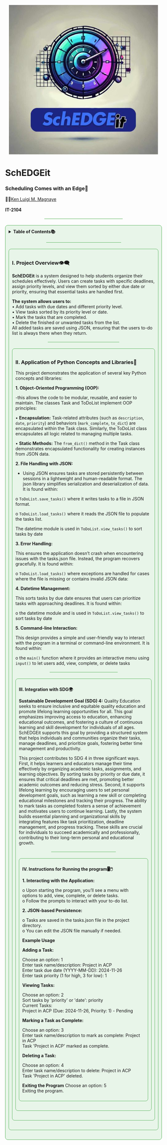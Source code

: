 <p align="center">
  <img src="Images_SchEDGEit/SchEDGEit_logo.jpg" alt="Image Description">
</p>



# SchEDGEit  
### Scheduling Comes with an Edge📝  
🧑‍💻[Ken Luigi M. Magnaye](https://github.com/Kenechimg) <br>  
**IT-2104**
<hr style="width: 50%; height: 1px; background-color: #4CAF50; border: none; margin: 20px auto;">

<div style="border: 1px solid #4CAF50; border-radius: 8px; padding: 10px; background-color: #E8F5E9; margin: 20px 0;">
<details>
<summary><strong> Table of Contents📚 </strong></summary>  

I. Project Overview  
II. Application of Python Concepts and Libraries  
III. Integration with SDG  
IV. Instructions for Running the program 

</details>

 <hr style="width: 50%; height: 1px; background-color: #4CAF50; border: none; margin: 20px auto;">

<div style="border: 1px solid #4CAF50; border-radius: 8px; padding: 10px; background-color: #E8F5E9; margin: 20px 0;">  

### I. Project Overview👁️‍🗨️
**SchEDGEit** is a system designed to help students organize their schedules effectively. Users can create tasks with specific deadlines, assign priority levels, and view them sorted by either due date or priority, ensuring that essential tasks are handled first.  

**The system allows users to:**  
•	Add tasks with due dates and different priority level.  
•	View tasks sorted by its priority level or date.  
•	Mark the tasks that are completed.  
•	Delete the finished or unwanted tasks from the list.  
All added tasks are saved using JSON, ensuring that the users to-do list is always there when they return.

<hr style="width: 50%; height: 1px; background-color: #4CAF50; border: none; margin: 20px auto;">

<div style="border: 1px solid #4CAF50; border-radius: 8px; padding: 10px; background-color: #E8F5E9; margin: 20px 0;">  
  
### II. Application of Python Concepts and Libraries📖  

This project demonstrates the application of several key Python concepts and libraries:  

**1.	Object-Oriented Programming (OOP):**  

-this allows the code to be modular, reusable, and easier to maintain. The classes Task and ToDoList implement OOP principles:  

•	 **Encapsulation:** Task-related attributes (such as ``description``, ``date``, ``priority``) and behaviors (``mark_complete``, ``to_dict``) are encapsulated within the Task class. Similarly, the ToDoList class encapsulates all logic related to managing multiple tasks.  

•	**Static Methods:** The ``from_dict()`` method in the Task class demonstrates encapsulated functionality for creating instances from JSON data.  

**2.	File Handling with JSON:**  

- Using JSON ensures tasks are stored persistently between sessions in a lightweight and human-readable format. The json library simplifies serialization and deserialization of data. It is found within:  

o	``ToDoList.save_tasks()`` where it writes tasks to a file in JSON format.   

o	``ToDoList.load_tasks()`` where it reads the JSON file to populate the tasks list.  

The datetime module is used in ``ToDoList.view_tasks()`` to sort tasks by date  

**3.	Error Handling:**  

This ensures the application doesn’t crash when encountering issues with the tasks.json file. Instead, the program recovers gracefully. It is found within:  

o	``ToDoList.load_tasks()`` where exceptions are handled for cases where the file is missing or contains invalid JSON data:  

**4.	Datetime Management:**  

This sorts tasks by due date ensures that users can prioritize tasks with approaching deadlines. It is found within:  

o	the datetime module and is used in ``ToDoList.view_tasks()`` to sort tasks by date  

**5.	Command-line Interaction:**  

This design provides a simple and user-friendly way to interact with the program in a terminal or command-line environment. It is found within:  

o	the ``main()`` function where it provides an interactive menu using ``input()`` to let users add, view, complete, or delete tasks

<hr style="width: 50%; height: 1px; background-color: #4CAF50; border: none; margin: 20px auto;">

<div style="border: 1px solid #4CAF50; border-radius: 8px; padding: 10px; background-color: #E8F5E9; margin: 20px 0;">  

**III. Integration with SDG🌍**  

**Sustainable Development Goal (SDG) 4:** Quality Education seeks to ensure inclusive and equitable quality education and promote lifelong learning opportunities for all. This goal emphasizes improving access to education, enhancing educational outcomes, and fostering a culture of continuous learning and skill development for individuals of all ages. SchEDGEit supports this goal by providing a structured system that helps individuals and communities organize their tasks, manage deadlines, and prioritize goals, fostering better time management and productivity.  

This project contributes to SDG 4 in three significant ways. First, it helps learners and educators manage their time effectively by organizing academic tasks, assignments, and learning objectives. By sorting tasks by priority or due date, it ensures that critical deadlines are met, promoting better academic outcomes and reducing stress. Second, it supports lifelong learning by encouraging users to set personal development goals, such as learning a new skill or completing educational milestones and tracking their progress. The ability to mark tasks as completed fosters a sense of achievement and motivates users to continue learning. Lastly, the system builds essential planning and organizational skills by integrating features like task prioritization, deadline management, and progress tracking. These skills are crucial for individuals to succeed academically and professionally, contributing to their long-term personal and educational growth.   

<hr style="width: 50%; height: 1px; background-color: #4CAF50; border: none; margin: 20px auto;">

<div style="border: 1px solid #4CAF50; border-radius: 8px; padding: 10px; background-color: #E8F5E9; margin: 20px 0;">

**IV. Instructions for Running the program🖥️🖱️**  

**1. Interacting with the Application:**  

o	Upon starting the program, you’ll see a menu with options to add, view, complete, or delete tasks.  
o	Follow the prompts to interact with your to-do list.  

**2. JSON-based Persistence:**  

o	Tasks are saved in the tasks.json file in the project directory.  
o	You can edit the JSON file manually if needed.  

**Example Usage**  

**Adding a Task:** 

Choose an option: 1  
Enter task name/description: Project in ACP  
Enter task due date (YYYY-MM-DD): 2024-11-26  
Enter task priority (1 for high, 3 for low): 1  

**Viewing Tasks:**  

Choose an option: 2  
Sort tasks by 'priority' or 'date': priority  
Current Tasks:  
Project in ACP (Due: 2024-11-26, Priority: 1) - Pending  

**Marking a Task as Complete:** 

Choose an option: 3  
Enter task name/description to mark as complete: Project in ACP  
Task 'Project in ACP' marked as complete.  

**Deleting a Task:**  

Choose an option: 4  
Enter task name/description to delete: Project in ACP  
Task 'Project in ACP' deleted.  

**Exiting the Program**
Choose an option: 5  
Exiting the program.  


